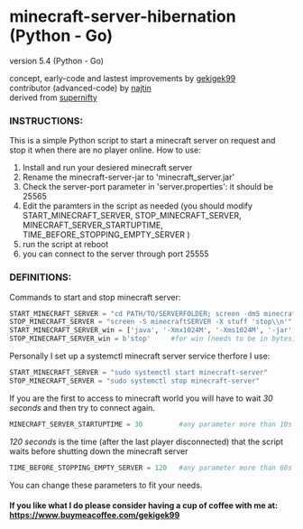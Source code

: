 # minecraft-server-hibernation (Python - Go)
version 5.4 (Python - Go)

concept, early-code and lastest improvements by [gekigek99](https://github.com/gekigek99/minecraft-vanilla-server-hibernation)<br/>
contributor (advanced-code) by [najtin](https://github.com/najtin/minecraft-server-hibernation)<br/>
derived from [supernifty](https://github.com/supernifty/port-forwarder)<br/>

### INSTRUCTIONS:
This is a simple Python script to start a minecraft server on request and stop it when there are no player online.
How to use:
1. Install and run your desiered minecraft server
2. Rename the minecraft-server-jar to 'minecraft_server.jar'
3. Check the server-port parameter in 'server.properties': it should be 25565
4. Edit the paramters in the script as needed (you should modify START_MINECRAFT_SERVER, STOP_MINECRAFT_SERVER, MINECRAFT_SERVER_STARTUPTIME, TIME_BEFORE_STOPPING_EMPTY_SERVER )
5. run the script at reboot
6. you can connect to the server through port 25555

### DEFINITIONS:
Commands to start and stop minecraft server:
```Python
START_MINECRAFT_SERVER = "cd PATH/TO/SERVERFOLDER; screen -dmS minecraftSERVER nice -19 java -jar minecraft_server.jar"
STOP_MINECRAFT_SERVER = "screen -S minecraftSERVER -X stuff 'stop\\n'"
START_MINECRAFT_SERVER_win = ['java', '-Xmx1024M', '-Xms1024M', '-jar', 'server.jar', 'nogui']  #for win (commands need to be in an array)
STOP_MINECRAFT_SERVER_win = b'stop'     #for win (needs to be in bytes)
```
Personally I set up a systemctl minecraft server service therfore I use:
```Python
START_MINECRAFT_SERVER = "sudo systemctl start minecraft-server"
STOP_MINECRAFT_SERVER = "sudo systemctl stop minecraft-server"
```
If you are the first to access to minecraft world you will have to wait *30 seconds* and then try to connect again.
```Python
MINECRAFT_SERVER_STARTUPTIME = 30         #any parameter more than 10s is recommended
```
*120 seconds* is the time (after the last player disconnected) that the script waits before shutting down the minecraft server
```Python
TIME_BEFORE_STOPPING_EMPTY_SERVER = 120   #any parameter more than 60s is recommended
```
You can change these parameters to fit your needs.

#### If you like what I do please consider having a cup of coffee with me at: https://www.buymeacoffee.com/gekigek99
